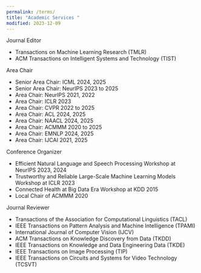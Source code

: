 ```yaml
---
permalink: /terms/
title: "Academic Services "
modified: 2023-12-09
---
```

Journal Editor
* Transactions on Machine Learning Research (TMLR)
* ACM Transactions on Intelligent Systems and Technology (TIST)
  
Area Chair
* Senior Area Chair: ICML 2024, 2025
* Senior Area Chair: NeurIPS 2023 to 2025
* Area Chair: NeurIPS 2021, 2022
* Area Chair: ICLR 2023
* Area Chair: CVPR 2022 to 2025
* Area Chair: ACL 2024, 2025
* Area Chair: NAACL 2024, 2025
* Area Chair: ACMMM 2020 to 2025
* Area Chair: EMNLP 2024, 2025
* Area Chair: IJCAI 2021, 2025

Conference Organizer
* Efficient Natural Language and Speech Processing Workshop at NeurIPS 2023, 2024
* Trustworthy and Reliable Large-Scale Machine Learning Models Workshop at ICLR 2023
* Connected Health at Big Data Era Workshop at KDD 2015
* Local Chair of ACMMM 2020

Journal Reviewer
* Transactions of the Association for Computational Linguistics (TACL)
* IEEE Transactions on Pattern Analysis and Machine Intelligence (TPAMI)
* International Journal of Computer Vision (IJCV)
* ACM Transactions on Knowledge Discovery from Data (TKDD)
* IEEE Transactions on Knowledge and Data Engineering Data (TKDE)
* IEEE Transactions on Image Processing (TIP)
* IEEE Transactions on Circuits and Systems for Video Technology (TCSVT)
